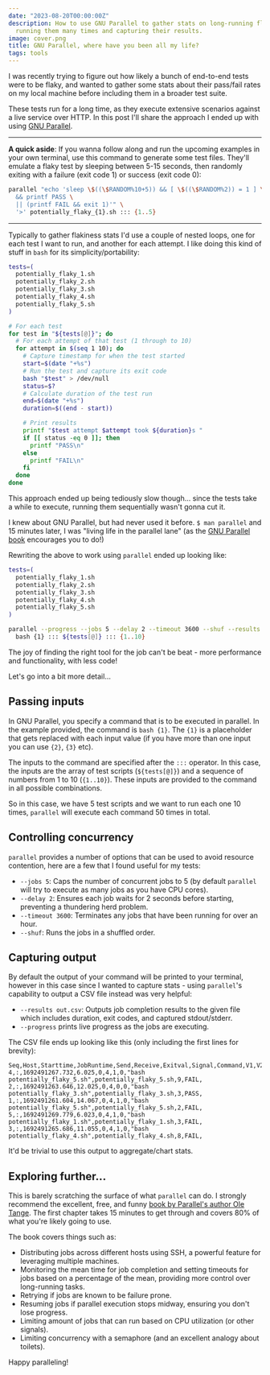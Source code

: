 ```yaml
---
date: "2023-08-20T00:00:00Z"
description: How to use GNU Parallel to gather stats on long-running flaky tests by
  running them many times and capturing their results.
image: cover.png
title: GNU Parallel, where have you been all my life?
tags: tools
---
```


I was recently trying to figure out how likely a bunch of end-to-end tests were to be flaky, and wanted to gather some stats about their pass/fail rates on my local machine before including them in a broader test suite.

These tests run for a long time, as they execute extensive scenarios against a live service over HTTP. In this post I'll share the approach I ended up with using [GNU Parallel](https://www.gnu.org/software/parallel/).

---

**A quick aside**: If you wanna follow along and run the upcoming examples in your own terminal, use this command to generate some test files. They'll emulate a flaky test by sleeping between 5-15 seconds, then randomly exiting with a failure (exit code 1) or success (exit code 0):

```bash
parallel "echo 'sleep \$((\$RANDOM%10+5)) && [ \$((\$RANDOM%2)) = 1 ] \
  && printf PASS \
  || (printf FAIL && exit 1)'" \
  '>' potentially_flaky_{1}.sh ::: {1..5}
```

---

Typically to gather flakiness stats I'd use a couple of nested loops, one for each test I want to run, and another for each attempt. I like doing this kind of stuff in `bash` for its simplicity/portability:

```bash
tests=(
  potentially_flaky_1.sh
  potentially_flaky_2.sh
  potentially_flaky_3.sh
  potentially_flaky_4.sh
  potentially_flaky_5.sh
)

# For each test
for test in "${tests[@]}"; do
  # For each attempt of that test (1 through to 10)
  for attempt in $(seq 1 10); do
    # Capture timestamp for when the test started
    start=$(date "+%s")
    # Run the test and capture its exit code
    bash "$test" > /dev/null
    status=$?
    # Calculate duration of the test run
    end=$(date "+%s")
    duration=$((end - start))

    # Print results
    printf "$test attempt $attempt took ${duration}s "
    if [[ status -eq 0 ]]; then
      printf "PASS\n"
    else
      printf "FAIL\n"
    fi
  done
done
```

This approach ended up being tediously slow though... since the tests take a while to execute, running them sequentially wasn't gonna cut it.

I knew about GNU Parallel, but had never used it before. `$ man parallel` and 15 minutes later, I was "living life in the parallel lane" (as the [GNU Parallel book](https://zenodo.org/record/1146014) encourages you to do!)

Rewriting the above to work using `parallel` ended up looking like:

```bash
tests=(
  potentially_flaky_1.sh
  potentially_flaky_2.sh
  potentially_flaky_3.sh
  potentially_flaky_4.sh
  potentially_flaky_5.sh
)

parallel --progress --jobs 5 --delay 2 --timeout 3600 --shuf --results out.csv \
  bash {1} ::: ${tests[@]} ::: {1..10}
```

The joy of finding the right tool for the job can't be beat - more performance and functionality, with less code!

Let's go into a bit more detail...

## Passing inputs

In GNU Parallel, you specify a command that is to be executed in parallel. In the example provided, the command is `bash {1}`. The `{1}` is a placeholder that gets replaced with each input value (if you have more than one input you can use `{2}`, `{3}` etc).

The inputs to the command are specified after the `:::` operator. In this case, the inputs are the array of test scripts (`${tests[@]}`) and a sequence of numbers from 1 to 10 (`{1..10}`). These inputs are provided to the command in all possible combinations.

So in this case, we have 5 test scripts and we want to run each one 10 times, `parallel` will execute each command 50 times in total.

## Controlling concurrency

`parallel` provides a number of options that can be used to avoid resource contention, here are a few that I found useful for my tests:

- `--jobs 5`: Caps the number of concurrent jobs to 5 (by default `parallel` will try to execute as many jobs as you have CPU cores).
- `--delay 2`: Ensures each job waits for 2 seconds before starting, preventing a thundering herd problem.
- `--timeout 3600`: Terminates any jobs that have been running for over an hour.
- `--shuf`: Runs the jobs in a shuffled order.

## Capturing output

By default the output of your command will be printed to your terminal, however in this case since I wanted to capture stats - using `parallel`'s capability to output a CSV file instead was very helpful:

- `--results out.csv`: Outputs job completion results to the given file which includes duration, exit codes, and captured stdout/stderr.
- `--progress` prints live progress as the jobs are executing.

The CSV file ends up looking like this (only including the first lines for brevity):

```text
Seq,Host,Starttime,JobRuntime,Send,Receive,Exitval,Signal,Command,V1,V2,Stdout,Stderr
4,:,1692491267.732,6.025,0,4,1,0,"bash potentially_flaky_5.sh",potentially_flaky_5.sh,9,FAIL,
2,:,1692491263.646,12.025,0,4,0,0,"bash potentially_flaky_3.sh",potentially_flaky_3.sh,3,PASS,
1,:,1692491261.604,14.067,0,4,1,0,"bash potentially_flaky_5.sh",potentially_flaky_5.sh,2,FAIL,
5,:,1692491269.779,6.023,0,4,1,0,"bash potentially_flaky_1.sh",potentially_flaky_1.sh,3,FAIL,
3,:,1692491265.686,11.055,0,4,1,0,"bash potentially_flaky_4.sh",potentially_flaky_4.sh,8,FAIL,
```

It'd be trivial to use this output to aggregate/chart stats.

## Exploring further...

This is barely scratching the surface of what `parallel` can do. I strongly recommend the excellent, free, and funny [book by Parallel's author Ole Tange](https://zenodo.org/record/1146014). The first chapter takes 15 minutes to get through and covers 80% of what you're likely going to use.

The book covers things such as:

- Distributing jobs across different hosts using SSH, a powerful feature for leveraging multiple machines.
- Monitoring the mean time for job completion and setting timeouts for jobs based on a percentage of the mean, providing more control over long-running tasks.
- Retrying if jobs are known to be failure prone.
- Resuming jobs if parallel execution stops midway, ensuring you don't lose progress.
- Limiting amount of jobs that can run based on CPU utilization (or other signals).
- Limiting concurrency with a semaphore (and an excellent analogy about toilets).

Happy paralleling!
